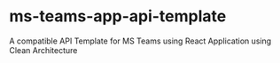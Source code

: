 # ms-teams-app-api-template
A compatible API Template for MS Teams using React Application using Clean Architecture
